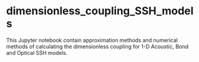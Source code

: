 # dimensionless_coupling_SSH_models
This Jupyter notebook contain approximation methods and numerical methods of calculating the dimensionless coupling for 1-D Acoustic, Bond  and Optical SSH models. 


